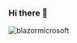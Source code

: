 ### Hi there 👋


![blazormicrosoft](https://user-images.githubusercontent.com/69990247/117705349-3aa0e600-b1cc-11eb-8e56-a5daed100aae.png)

<!--
**alejandroX86/alejandroX86** is a ✨ _special_ ✨ repository because its `README.md` (this file) appears on your GitHub profile.

Here are some ideas to get you started:

- 🔭 I’m currently working on ...
- 🌱 I’m currently learning ...
- 👯 I’m looking to collaborate on ...
- 🤔 I’m looking for help with ...
- 💬 Ask me about ...
- 📫 How to reach me: ...
- 😄 Pronouns: ...
- ⚡ Fun fact: ...
-->
